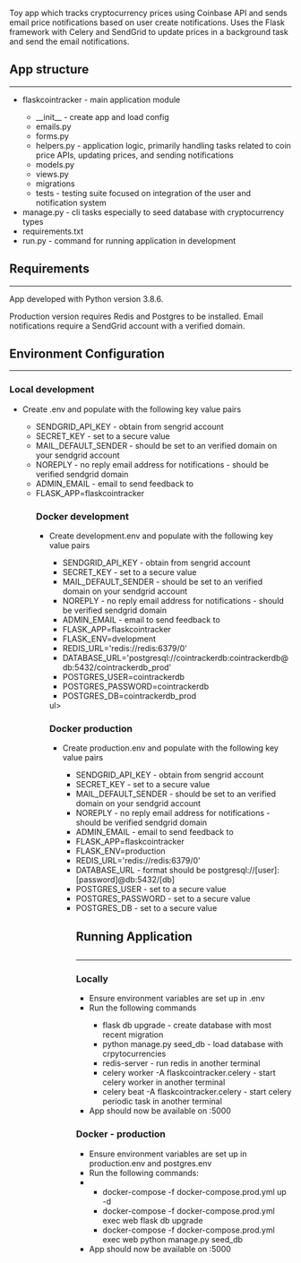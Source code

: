 Toy app which tracks cryptocurrency prices using Coinbase API and sends email price notifications based on user create notifications. Uses the Flask framework with Celery and SendGrid to update prices in a background task and send the email notifications. 

<h2>App structure</h2>
<hr>
<ul>
<li>flaskcointracker - main application module</li>
    <ul>
    <li>__init__ - create app and load config</li>
    <li>emails.py</li>
    <li>forms.py</li>
    <li>helpers.py - application logic, primarily handling tasks related to coin price APIs, updating prices, and sending notifications</li>
    <li>models.py</li>
    <li>views.py</li>
    <li>migrations</li>
    <li>tests - testing suite focused on integration of the user and notification system</li>
    </ul>
<li>manage.py - cli tasks especially to seed database with cryptocurrency types</li>
<li>requirements.txt</li>
<li>run.py - command for running application in development </li>
</ul>

<h2>Requirements</h2>
<hr>
App developed with Python version 3.8.6. 

Production version requires Redis and Postgres to be installed. Email notifications require a SendGrid account with a verified domain. 

<h2>Environment Configuration</h2>
<hr>

<h3>Local development</h3>
<ul>
<li>Create .env and populate with the following key value pairs</li>
    <ul>
    <li>SENDGRID_API_KEY - obtain from sengrid account</li>
    <li>SECRET_KEY - set to a secure value</li>
    <li>MAIL_DEFAULT_SENDER - should be set to an verified domain on your sendgrid account</li>
    <li>NOREPLY - no reply email address for notifications - should be verified sendgrid domain</li>
    <li>ADMIN_EMAIL - email to send feedback to</li>
    <li>FLASK_APP=flaskcointracker</li>
    </ul>
<ul>

<h3>Docker development</h3>
<ul>
<li>Create development.env and populate with the following key value pairs</li>
  <ul>
    <li>SENDGRID_API_KEY - obtain from sengrid account</li>
    <li>SECRET_KEY - set to a secure value</li>
    <li>MAIL_DEFAULT_SENDER - should be set to an verified domain on your sendgrid account</li>
    <li>NOREPLY - no reply email address for notifications - should be verified sendgrid domain</li>
    <li>ADMIN_EMAIL - email to send feedback to</li>
    <li>FLASK_APP=flaskcointracker</li>
    <li>FLASK_ENV=dvelopment</li>
    <li>REDIS_URL='redis://redis:6379/0'</li>
    <li>DATABASE_URL='postgresql://cointrackerdb:cointrackerdb@db:5432/cointrackerdb_prod'</li>
    <li>POSTGRES_USER=cointrackerdb</li>
    <li>POSTGRES_PASSWORD=cointrackerdb</li>
    <li>POSTGRES_DB=cointrackerdb_prod</li>
    </ul>ul>

<h3>Docker production</h3>
<ul>
<li>Create production.env and populate with the following key value pairs</li>
    <ul>
    <li>SENDGRID_API_KEY - obtain from sengrid account</li>
    <li>SECRET_KEY - set to a secure value</li>
    <li>MAIL_DEFAULT_SENDER - should be set to an verified domain on your sendgrid account</li>
    <li>NOREPLY - no reply email address for notifications - should be verified sendgrid domain</li>
    <li>ADMIN_EMAIL - email to send feedback to</li>
    <li>FLASK_APP=flaskcointracker</li>
    <li>FLASK_ENV=production</li>
    <li>REDIS_URL='redis://redis:6379/0'</li>
    <li>DATABASE_URL - format should be postgresql://[user]:[password]@db:5432/[db]</li>
    <li>POSTGRES_USER - set to a secure value</li>
    <li>POSTGRES_PASSWORD - set to a secure value</li>
    <li>POSTGRES_DB - set to a secure value</li>
    </ul>
<ul>

<h2>Running Application<h2>
<hr>
<h3>Locally</h3>

<ul>
<li>Ensure environment variables are set up in .env</li>
<li>Run the following commands</li>
<ul>
<li>flask db upgrade - create database with most recent migration</li>
<li>python manage.py seed_db - load database with crpytocurrencies</li>
<li>redis-server - run redis in another terminal</li>
<li>celery worker -A flaskcointracker.celery - start celery worker in another terminal</li>
<li>celery beat -A flaskcointracker.celery - start celery periodic task in another terminal</li>
</ul>
<li>App should now be available on :5000</li>
</ul>

<h3>Docker - production</h3>

<ul>
<li>Ensure environment variables are set up in production.env and postgres.env</li>
<li>Run the following commands:<li>
<ul>
<li>docker-compose -f docker-compose.prod.yml up -d </li>
<li>docker-compose -f docker-compose.prod.yml exec web flask db upgrade</li>
<li>docker-compose -f docker-compose.prod.yml exec web python manage.py seed_db</li>
</ul>
<li>App should now be available on :5000</li>

</ul>




